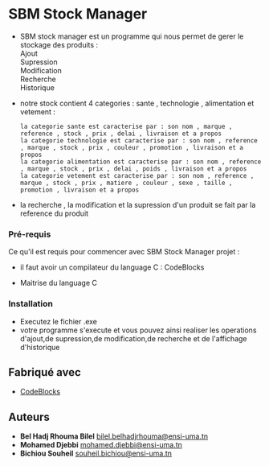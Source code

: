 # SBM Stock Manager




- SBM stock manager est un programme qui nous permet de gerer le stockage des produits :  
 Ajout    
 Supression   
 Modification   
 Recherche   
 Historique

* notre stock contient 4 categories : sante , technologie , alimentation et vetement :  

      la categorie sante est caracterise par : son nom , marque , reference , stock , prix , delai , livraison et a propos  
      la categorie technologie est caracterise par : son nom , reference , marque , stock , prix , couleur , promotion , livraison et a propos  
      la categorie alimentation est caracterise par : son nom , reference , marque , stock , prix , delai , poids , livraison et a propos  
      la categorie vetement est caracterise par : son nom , reference , marque , stock , prix , matiere , couleur , sexe , taille , promotion , livraison et a propos  

- la recherche , la modification et la supression d'un produit se fait par la reference du produit 

### Pré-requis

Ce qu'il est requis pour commencer avec SBM Stock Manager projet :

- il faut avoir un compilateur du language C : CodeBlocks

- Maitrise du language C 

### Installation

- Executez le fichier       .exe
- votre programme s'execute et vous pouvez ainsi realiser les operations d'ajout,de supression,de modification,de recherche et de l'affichage d'historique

## Fabriqué avec

* [CodeBlocks](https://www.codeblocks.org/) 

## Auteurs

* **Bel Hadj Rhouma Bilel** bilel.belhadjrhouma@ensi-uma.tn
* **Mohamed Djebbi** mohamed.djebbi@ensi-uma.tn
* **Bichiou Souheil** souheil.bichiou@ensi-uma.tn


